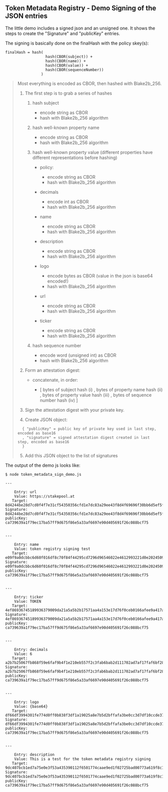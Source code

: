 ## Token Metadata Registry - Demo Signing of the JSON entries

The little demo includes a signed json and an unsigned one. It shows the steps to create the "Signature" and "publicKey" entries.

The signing is basically done on the finalHash with the policy skey(s):

```
finalHash = hash(
                  hash(CBOR(subject)) + 
                  hash(CBOR(name)) + 
                  hash(CBOR(value)) + 
                  hash(CBOR(sequenceNumber))
                )
```

> Most everything is encoded as CBOR, then hashed with Blake2b_256.
> 
> 1. The first step is to grab a series of hashes
>    
>    1. hash subject
>       
>       * encode string as CBOR
>       * hash with Blake2b_256 algorithm
>    2. hash well-known property name
>       
>       * encode string as CBOR
>       * hash with Blake2b_256 algorithm
>    3. hash well-known property value (different properties have different representations before hashing)
>       
>       * policy:
>         
>         * encode string as CBOR
>         * hash with Blake2b_256 algorithm
>       * decimals
>         
>         * encode int as CBOR
>         * hash with Blake2b_256 algorithm
>       * name
>         
>         * encode string as CBOR
>         * hash with Blake2b_256 algorithm
>       * description
>         
>         * encode string as CBOR
>         * hash with Blake2b_256 algorithm
>       * logo
>         
>         * encode bytes as CBOR (value in the json is base64 encoded!)
>         * hash with Blake2b_256 algorithm
>       * url
>         
>         * encode string as CBOR
>         * hash with Blake2b_256 algorithm
>       * ticker
>         
>         * encode string as CBOR
>         * hash with Blake2b_256 algorithm
>    4. hash sequence number
>       
>       * encode word (unsigned int) as CBOR
>       * hash with Blake2b_256 algorithm
> 2. Form an attestation digest:
>    
>    * concatenate, in order:
>      
>      * [ bytes of subject hash (i)
>        , bytes of property name hash (ii)
>        , bytes of property value hash (iii)
>        , bytes of sequence number hash (iv)
>        ]
> 3. Sign the attestation digest with your private key.
> 4. Create JSON object:
> 
> ```
>   { "publicKey" = public key of private key used in last step, encoded as base16
>   , "signature" = signed attestation digest created in last step, encoded as base16
>   }
> ```
> 
> 5. Add this JSON object to the list of signatures

The output of the demo js looks like:

``` console
$ node token_metadata_sign_demo.js

---

    Entry: url
    Value: https://stakepool.at
   Target: 8d4244be28d7cd0f4f7e31cf54350356cfd1e7dc83a29ee43f8d4f69696f30bb6d5ef5f5a5032e2369b92e3572318960467f674ecc01fad1158eb2c958f52107
Signature: 8d4244be28d7cd0f4f7e31cf54350356cfd1e7dc83a29ee43f8d4f69696f30bb6d5ef5f5a5032e2369b92e3572318960467f674ecc01fad1158eb2c958f52107
publicKey: ca739639a1f79ec17ba57ff9d675f86e5a33af6697e90d405691f26c088bcf75


---

    Entry: name
    Value: token registry signing test
   Target: e09f9a0dcbbc6d60f016df8c70f84f44295cd7296d96546022e4612993221d0e2024509bac90834ba6ee605022b2ff93c32ffb5ee0e93f86818a94c61476b807
Signature: e09f9a0dcbbc6d60f016df8c70f84f44295cd7296d96546022e4612993221d0e2024509bac90834ba6ee605022b2ff93c32ffb5ee0e93f86818a94c61476b807
publicKey: ca739639a1f79ec17ba57ff9d675f86e5a33af6697e90d405691f26c088bcf75


---

    Entry: ticker
    Value: TOKEN
   Target: 4ef86936745189936379009da21a5a5b2b17571aa4a153e17d76f0ceb0166afee9a417ac0e18f8b4504c4270637c3ece9cd3335150976b61395d3a4a8626e305
Signature: 4ef86936745189936379009da21a5a5b2b17571aa4a153e17d76f0ceb0166afee9a417ac0e18f8b4504c4270637c3ece9cd3335150976b61395d3a4a8626e305
publicKey: ca739639a1f79ec17ba57ff9d675f86e5a33af6697e90d405691f26c088bcf75


---

    Entry: decimals
    Value: 6
   Target: a2b7b25067fb868f59e6faf9b4f1e210eb557f2c3fab6bab2d111702ad7af17faf6bf28ba3880ab2ce4833f3f98028e32adad4d99d2338bb0f7b10e863838a0f
Signature: a2b7b25067fb868f59e6faf9b4f1e210eb557f2c3fab6bab2d111702ad7af17faf6bf28ba3880ab2ce4833f3f98028e32adad4d99d2338bb0f7b10e863838a0f
publicKey: ca739639a1f79ec17ba57ff9d675f86e5a33af6697e90d405691f26c088bcf75


---

    Entry: logo
    Value: {base64}
   Target: df66df3994301fe774d0ff0b838f3df1a19025a8e7b5d2bffafa3be0cc3d7df10ccde371ca74200df2dde3d1fbebbe5902c141afa346a9a6652f3a2e8fba2607
Signature: df66df3994301fe774d0ff0b838f3df1a19025a8e7b5d2bffafa3be0cc3d7df10ccde371ca74200df2dde3d1fbebbe5902c141afa346a9a6652f3a2e8fba2607
publicKey: ca739639a1f79ec17ba57ff9d675f86e5a33af6697e90d405691f26c088bcf75


---

    Entry: description
    Value: This is a test for the token metadata registry signing
   Target: 9dc407bcb1ed7a75e0e3f53a435390112f6501774caae9ed1f02725bad00773a619f8c10f1d3d1d189458565bf45d3f580505a4ca5752f0e73649892615f3503
Signature: 9dc407bcb1ed7a75e0e3f53a435390112f6501774caae9ed1f02725bad00773a619f8c10f1d3d1d189458565bf45d3f580505a4ca5752f0e73649892615f3503
publicKey: ca739639a1f79ec17ba57ff9d675f86e5a33af6697e90d405691f26c088bcf75


```
